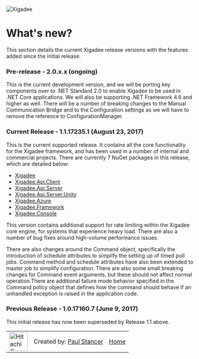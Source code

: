 ![Xigadee](X2a.png)

# What's new?

This section details the current Xigadee release versions with the features added since the initial release.

### Pre-release - 2.0.x.x (ongoing)

This is the current development version, and we will be porting key components over to .NET Standard 2.0 to enable Xigadee to be used in .NET Core applications. We will also be supporting .NET Framework 4.6 and higher as well. There will be a number of breaking changes to the Manual Communication Bridge and to the Configuration settings as we will have to remove the reference to ConfigurationManager.

### Current Release - 1.1.17235.1 (August 23, 2017)

This is the current supported release. It contains all the core functionality for the Xigadee framework, and has been used in a number of internal and commercial projects. There are currently 7 NuGet packages in this release, which are detailed below:

- [Xigadee](https://www.nuget.org/packages/Xigadee/1.1.17235.1)
- [Xigadee.Api.Client](https://www.nuget.org/packages/Xigadee.Api.Client/1.1.17235.1)
- [Xigadee.Api.Server](https://www.nuget.org/packages/Xigadee.Api.Server/1.1.17235.1)
- [Xigadee.Api.Server.Unity](https://www.nuget.org/packages/Xigadee.Api.Server.Unity/1.1.17235.1)
- [Xigadee.Azure](https://www.nuget.org/packages/Xigadee.Azure/1.1.17235.1)
- [Xigadee.Framework](https://www.nuget.org/packages/Xigadee.Framework/1.1.17235.1)
- [Xigadee.Console](https://www.nuget.org/packages/Xigadee.Console/1.1.17235.1)

This version contains additional support for rate limiting within the Xigadee core engine, for systems that experience heavy load. There are also a number of bug fixes around high-volume performance issues.

There are also changes around the Command object, specifically the introduction of schedule attributes to simplify the setting up of timed poll jobs. Command method and schedule attributes have also been extended to master job to simplify configuration. There are also some small breaking changes for Command event arguments, but these should not affect normal operation.There are additional failure mode behavior specified in the Command policy object that defines how the command should behave if an unhandled exception is raised in the application code.

### Previous Release - 1.0.17160.7 (June 9, 2017)

This initial release has now been superseded by Release 1.1 above.

<table><tr> 
<td><a href="http://www.hitachiconsulting.com"><img src="hitachi.png" alt="Hitachi Consulting" height="50"/></a></td> 
<td>Created by: <a href="http://github.com/paulstancer">Paul Stancer</a></td>
  <td><a href="../README.md">Home</a></td>
</tr></table>
